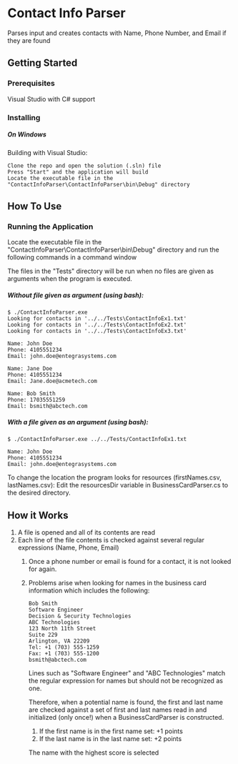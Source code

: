 # Contact Info Parser

Parses input and creates contacts with Name, Phone Number, and Email if they are found

## Getting Started

### Prerequisites

Visual Studio with C# support

### Installing

##### On Windows

Building with Visual Studio:

```
Clone the repo and open the solution (.sln) file
Press "Start" and the application will build
Locate the executable file in the "ContactInfoParser\ContactInfoParser\bin\Debug" directory
```

## How To Use

### Running the Application

Locate the executable file in the "ContactInfoParser\ContactInfoParser\bin\Debug" directory and run the following commands in a command window

The files in the "Tests" directory will be run when no files are given as arguments when the program is executed.

##### Without file given as argument (using bash):
```
$ ./ContactInfoParser.exe
Looking for contacts in '../../Tests\ContactInfoEx1.txt'
Looking for contacts in '../../Tests\ContactInfoEx2.txt'
Looking for contacts in '../../Tests\ContactInfoEx3.txt'

Name: John Doe
Phone: 4105551234
Email: john.doe@entegrasystems.com

Name: Jane Doe
Phone: 4105551234
Email: Jane.doe@acmetech.com

Name: Bob Smith
Phone: 17035551259
Email: bsmith@abctech.com
```

##### With a file given as an argument (using bash):
```
$ ./ContactInfoParser.exe ../../Tests/ContactInfoEx1.txt

Name: John Doe
Phone: 4105551234
Email: john.doe@entegrasystems.com
```

To change the location the program looks for resources (firstNames.csv, lastNames.csv):
Edit the resourcesDir variable in BusinessCardParser.cs to the desired directory.

## How it Works

1. A file is opened and all of its contents are read
2. Each line of the file contents is checked against several regular expressions (Name, Phone, Email)
	1. Once a phone number or email is found for a contact, it is not looked for again.
	2. Problems arise when looking for names in the business card information which includes the following:
	 	```
       Bob Smith
       Software Engineer
       Decision & Security Technologies
       ABC Technologies
       123 North 11th Street
       Suite 229
       Arlington, VA 22209
       Tel: +1 (703) 555-1259
       Fax: +1 (703) 555-1200
       bsmith@abctech.com
	 	```
        Lines such as "Software Engineer" and "ABC Technologies" match the regular expression for names but should not be recognized as one.
        
        Therefore, when a potential name is found, the first and last name are checked against a set of first and last names read in and initialized (only once!) when a BusinessCardParser is constructed.
        
        1. If the first name is in the first name set: +1 points
        2. If the last name is in the last name set: +2 points
        
    	The name with the highest score is selected